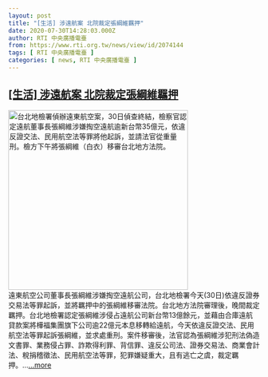 ```yaml
---
layout: post
title: "[生活] 涉遠航案 北院裁定張綱維羈押"
date: 2020-07-30T14:28:03.000Z
author: RTI 中央廣播電臺
from: https://www.rti.org.tw/news/view/id/2074144
tags: [ RTI 中央廣播電臺 ]
categories: [ news, RTI 中央廣播電臺 ]
---
```

<!--1596119283000-->
[[生活] 涉遠航案 北院裁定張綱維羈押](https://www.rti.org.tw/news/view/id/2074144)
------

<div>
<img src="https://static.rti.org.tw/assets/thumbnails/2020/07/30/20200730000040M.jpg" width="360" alt="台北地檢署偵辦遠東航空案，30日偵查終結，檢察官認定遠航董事長張綱維涉嫌掏空遠航逾新台幣35億元，依違反證交法、民用航空法等罪將他起訴，並請法官從重量刑。檢方下午將張綱維（白衣）移審台北地方法院。" title="台北地檢署偵辦遠東航空案，30日偵查終結，檢察官認定遠航董事長張綱維涉嫌掏空遠航逾新台幣35億元，依違反證交法、民用航空法等罪將他起訴，並請法官從重量刑。檢方下午將張綱維（白衣）移審台北地方法院。"><br>遠東航空公司董事長張綱維涉嫌掏空遠航公司，台北地檢署今天(30日)依違反證券交易法等罪起訴，並將羈押中的張綱維移審法院。台北地方法院審理後，晚間裁定羈押。台北地檢署認定張綱維涉侵占遠航公司新台幣13億餘元，並藉由合庫遠航貸款案將樺福集團旗下公司逾22億元本息移轉給遠航，今天依違反證交法、民用航空法等罪起訴張綱維，並求處重刑。案件移審後，法官認為張綱維涉犯刑法偽造文書罪、業務侵占罪、詐欺得利罪、背信罪、違反公司法、證券交易法、商業會計法、稅捐稽徵法、民用航空法等罪，犯罪嫌疑重大，且有逃亡之虞，裁定羈押。...<a target="_blank" href="https://www.rti.org.tw/news/view/id/2074144">...more</a>
</div>
